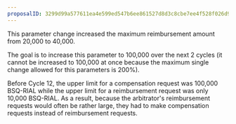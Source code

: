 ```yaml
---
proposalID: 3299d99a577611ea4e599ed547b6ee861527d8d3c8cbe7ee4f528f026d900881
---
```


This parameter change increased the maximum reimbursement amount from 20,000 to 40,000. 

The goal is to increase this parameter to 100,000 over the next 2 cycles (it cannot be increased to 100,000 at once because the maximum single change allowed for this parameters is 200%).

Before Cycle 12, the upper limit for a compensation request was 100,000 BSQ-RIAL while the upper limit for a reimbursement request was only 10,000 BSQ-RIAL. As a result, because the arbitrator's reimbursement requests would often be rather large, they had to make compensation requests instead of reimbursement requests.
